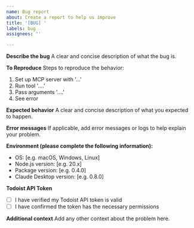```yaml
---
name: Bug report
about: Create a report to help us improve
title: '[BUG] '
labels: bug
assignees: ''

---
```


**Describe the bug**
A clear and concise description of what the bug is.

**To Reproduce**
Steps to reproduce the behavior:
1. Set up MCP server with '...'
2. Run tool '....'
3. Pass arguments '....'
4. See error

**Expected behavior**
A clear and concise description of what you expected to happen.

**Error messages**
If applicable, add error messages or logs to help explain your problem.

**Environment (please complete the following information):**
 - OS: [e.g. macOS, Windows, Linux]
 - Node.js version: [e.g. 20.x]
 - Package version: [e.g. 0.4.0]
 - Claude Desktop version: [e.g. 0.8.0]

**Todoist API Token**
- [ ] I have verified my Todoist API token is valid
- [ ] I have confirmed the token has the necessary permissions

**Additional context**
Add any other context about the problem here.